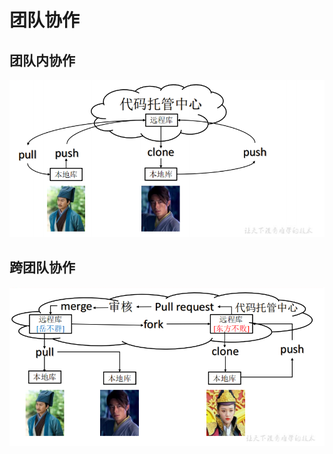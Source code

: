 # 团队协作

## 团队内协作

<img src=".\image\git_teamwork_in.png" alt="git_teamwork_in" style="zoom:80%;" />

## 跨团队协作

<img src=".\image\git_teamwork_out.png" alt="git_teamwork_out" style="zoom:80%;" />
